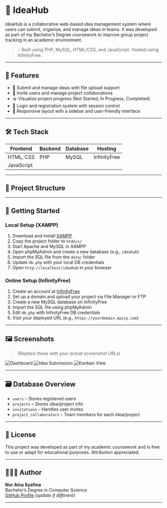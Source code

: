 # 🧠 IdeaHub

IdeaHub is a collaborative web-based idea management system where users can submit, organize, and manage ideas in teams. It was developed as part of my Bachelor’s Degree coursework to improve group project tracking in an academic environment.

> 💡 Built using PHP, MySQL, HTML/CSS, and JavaScript. Hosted using InfinityFree.

---

## 🌟 Features

- 📝 Submit and manage ideas with file upload support
- 👥 Invite users and manage project collaborations
- 📊 Visualize project progress (Not Started, In Progress, Completed)
- 🔐 Login and registration system with session control
- 📱 Responsive layout with a sidebar and user-friendly interface

---

## 🛠️ Tech Stack

| Frontend     | Backend | Database | Hosting        |
|--------------|---------|----------|----------------|
| HTML, CSS    | PHP     | MySQL    | InfinityFree   |
| JavaScript   |         |          |                |

---

## 📁 Project Structure


---

## 🚀 Getting Started

### Local Setup (XAMPP)

1. Download and install [XAMPP](https://www.apachefriends.org/index.html)
2. Copy the project folder to `htdocs/`
3. Start Apache and MySQL in XAMPP
4. Open phpMyAdmin and create a new database (e.g., `ideahub`)
5. Import the SQL file from the `data/` folder
6. Update `db.php` with your local DB credentials
7. Open `http://localhost/ideahub` in your browser

### Online Setup (InfinityFree)

1. Create an account at [InfinityFree](https://infinityfree.net/)
2. Set up a domain and upload your project via File Manager or FTP
3. Create a new MySQL database on InfinityFree
4. Import the SQL file using phpMyAdmin
5. Edit `db.php` with InfinityFree DB credentials
6. Visit your deployed URL (e.g., `https://yourdomain.epizy.com`)

---

## 🖼️ Screenshots

> *(Replace these with your actual screenshot URLs)*

![Dashboard](https://via.placeholder.com/600x300?text=Dashboard+Screenshot)
![Idea Submission](https://via.placeholder.com/600x300?text=Idea+Form+Screenshot)
![Kanban View](https://via.placeholder.com/600x300?text=Kanban+Board+Screenshot)

---

## 🗃️ Database Overview

- `users` – Stores registered users
- `projects` – Stores idea/project info
- `invitations` – Handles user invites
- `project_collaborators` – Team members for each idea/project

---

## 📄 License

This project was developed as part of my academic coursework and is free to use or adapt for educational purposes. Attribution appreciated.

---

## 👩🏻‍💻 Author

**Nur Aina Syafina**  
Bachelor’s Degree in Computer Science  
[GitHub Profile](https://github.com/ainaasyafina) *(update if different)*

---

